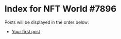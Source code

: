 # Index for NFT World #7896
Posts will be displayed in the order below:

- [Your first post](./001-first.md)

